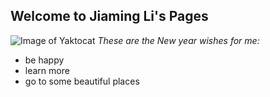 ## Welcome to Jiaming Li's Pages
![Image of Yaktocat](https://octodex.github.com/images/yaktocat.png)
*These are the New year wishes for me:*
* be happy
* learn more
* go to some beautiful places

